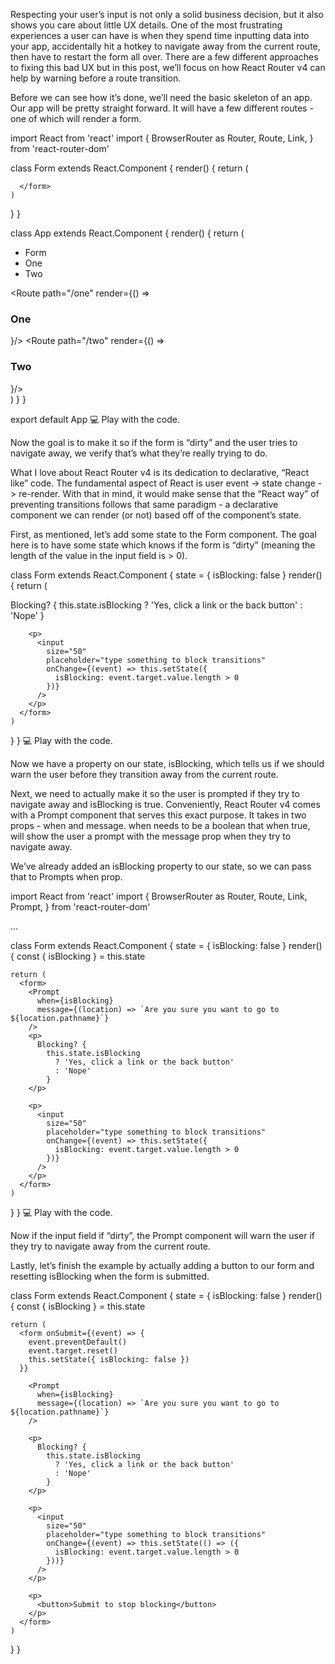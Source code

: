 Respecting your user’s input is not only a solid business decision, but it also shows you care about little UX details. One of the most frustrating experiences a user can have is when they spend time inputting data into your app, accidentally hit a hotkey to navigate away from the current route, then have to restart the form all over. There are a few different approaches to fixing this bad UX but in this post, we’ll focus on how React Router v4 can help by warning before a route transition.

Before we can see how it’s done, we’ll need the basic skeleton of an app. Our app will be pretty straight forward. It will have a few different routes - one of which will render a form.

import React from 'react'
import {
  BrowserRouter as Router,
  Route,
  Link,
} from 'react-router-dom'

class Form extends React.Component {
  render() {
    return (
      <form>

      </form>
    )
  }
}

class App extends React.Component {
  render() {
    return (
      <Router>
        <div>
          <ul>
            <li><Link to="/">Form</Link></li>
            <li><Link to="/one">One</Link></li>
            <li><Link to="/two">Two</Link></li>
          </ul>
          <Route path="/" exact component={Form}/>
          <Route path="/one" render={() => <h3>One</h3>}/>
          <Route path="/two" render={() => <h3>Two</h3>}/>
        </div>
      </Router>
    )
  }
}

export default App
💻 Play with the code.

Now the goal is to make it so if the form is “dirty” and the user tries to navigate away, we verify that’s what they’re really trying to do.

What I love about React Router v4 is its dedication to declarative, “React like” code. The fundamental aspect of React is user event -> state change -> re-render. With that in mind, it would make sense that the “React way” of preventing transitions follows that same paradigm - a declarative component we can render (or not) based off of the component’s state.

First, as mentioned, let’s add some state to the Form component. The goal here is to have some state which knows if the form is “dirty” (meaning the length of the value in the input field is > 0).

class Form extends React.Component {
  state = {
    isBlocking: false
  }
  render() {
    return (
      <form>
        <p>
          Blocking? {
            this.state.isBlocking
              ? 'Yes, click a link or the back button'
              : 'Nope'
            }
        </p>

        <p>
          <input
            size="50"
            placeholder="type something to block transitions"
            onChange={(event) => this.setState({
              isBlocking: event.target.value.length > 0
            })}
          />
        </p>
      </form>
    )
  }
}
💻 Play with the code.

Now we have a property on our state, isBlocking, which tells us if we should warn the user before they transition away from the current route.

Next, we need to actually make it so the user is prompted if they try to navigate away and isBlocking is true. Conveniently, React Router v4 comes with a Prompt component that serves this exact purpose. It takes in two props - when and message. when needs to be a boolean that when true, will show the user a prompt with the message prop when they try to navigate away.

We’ve already added an isBlocking property to our state, so we can pass that to Prompts when prop.

import React from 'react'
import {
  BrowserRouter as Router,
  Route,
  Link,
  Prompt,
} from 'react-router-dom'

...

class Form extends React.Component {
  state = {
    isBlocking: false
  }
  render() {
    const { isBlocking } = this.state

    return (
      <form>
        <Prompt
          when={isBlocking}
          message={(location) => `Are you sure you want to go to ${location.pathname}`}
        />
        <p>
          Blocking? {
            this.state.isBlocking
              ? 'Yes, click a link or the back button'
              : 'Nope'
            }
        </p>

        <p>
          <input
            size="50"
            placeholder="type something to block transitions"
            onChange={(event) => this.setState({
              isBlocking: event.target.value.length > 0
            })}
          />
        </p>
      </form>
    )
  }
}
💻 Play with the code.

Now if the input field if “dirty”, the Prompt component will warn the user if they try to navigate away from the current route.

Lastly, let’s finish the example by actually adding a button to our form and resetting isBlocking when the form is submitted.

class Form extends React.Component {
  state = {
    isBlocking: false
  }
  render() {
    const { isBlocking } = this.state

    return (
      <form onSubmit={(event) => {
        event.preventDefault()
        event.target.reset()
        this.setState({ isBlocking: false })
      }}
>
        <Prompt
          when={isBlocking}
          message={(location) => `Are you sure you want to go to ${location.pathname}`}
        />

        <p>
          Blocking? {
            this.state.isBlocking
              ? 'Yes, click a link or the back button'
              : 'Nope'
            }
        </p>

        <p>
          <input
            size="50"
            placeholder="type something to block transitions"
            onChange={(event) => this.setState(() => ({
              isBlocking: event.target.value.length > 0
            }))}
          />
        </p>

        <p>
          <button>Submit to stop blocking</button>
        </p>
      </form>
    )
  }
}